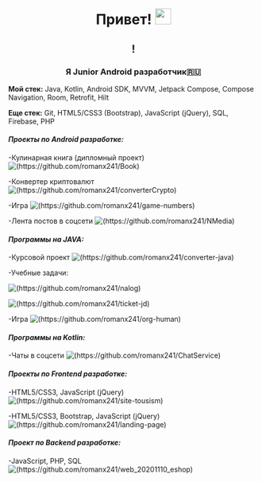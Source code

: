 <h1 align="center">Привет! <a href="" target="_blank"></a> 
<img src="https://github.com/blackcater/blackcater/raw/main/images/Hi.gif" height="32"/></h1>
 <h2 align="center">!</p>  
<h3 align="center">Я Junior Android разработчик🇷🇺</h3>
<p align="left"> <b>Мой стек:</b> Java, Kotlin, Android SDK, MVVM, Jetpack Compose, Compose Navigation, Room, Retrofit, Hilt</p>
<p align="left"> <b>Еще стек:</b> Git, HTML5/CSS3 (Bootstrap), JavaScript (jQuery), SQL, Firebase, PHP</p>
 <h4 align="left"> <i>Проекты по Android разработке:</i>
<h4 align="left"></h4>
  <p align="left">-Кулинарная книга (дипломный проект)<a href=""target=""></a>
  <img src="https://github.com/romanx241/Book" alt="(https://github.com/romanx241/Book)"> 
    <p align="left">-Конвертер криптовалют<a href=""target=""></a>
  <img src="https://github.com/romanx241/converterCrypto" alt="(https://github.com/romanx241/converterCrypto)">
       <p align="left">-Игра<a href=""target=""></a>
  <img src="https://github.com/romanx241/game-numbers" alt="(https://github.com/romanx241/game-numbers)">
<p align="left">-Лента постов в соцсети<a href=""target=""></a>
  <img src="https://github.com/romanx241/NMedia" alt="(https://github.com/romanx241/NMedia)">  
<h4 align="left"> <i>Программы на JAVA:</i>
<h4 align="left"></h4>
  <p align="left">-Курсовой проект<a href=""target=""></a>
  <img src="https://github.com/romanx241/converter-java" alt="(https://github.com/romanx241/converter-java)">
    <p align="left">-Учебные задачи:<a href=""target=""></a>
  <p><img src="https://github.com/romanx241/nalog" alt="(https://github.com/romanx241/nalog)"></p>
      <img src="https://github.com/romanx241/ticket-jd" alt="(https://github.com/romanx241/ticket-jd)">
    <p align="left">-Игра<a href=""target=""></a>
  <img src="https://github.com/romanx241/org-human" alt="(https://github.com/romanx241/org-human)">
    <h4 align="left"> <i>Программы на Kotlin:</i>
<h4 align="left"></h4>
      <p align="left">-Чаты в соцсети<a href=""target=""></a>
  <img src="https://github.com/romanx241/ChatService" alt="(https://github.com/romanx241/ChatService)">  
<h4 align="left"> <i>Проекты по Frontend разработке:</i>
 <h4 align="left"></h4>
<p align="left">-HTML5/CSS3, JavaScript (jQuery)<a href=""target=""></a>
  <img src="https://github.com/romanx241/site-tousism" alt="(https://github.com/romanx241/site-tousism)">
<p align="left">-HTML5/CSS3, Bootstrap, JavaScript (jQuery) <a href="" target="_blank"></a> 
  <img src="https://github.com/romanx241/landing-page" alt="(https://github.com/romanx241/landing-page)">
  <h4 align="left"><i>Проект по Backend разработке:</i>
    <h4 align="left"></h4>
<p align="left">-JavaScript, PHP, SQL <a href="" target="_blank"></a> 
  <img src="https://github.com/romanx241/web_20201110_eshop" alt="(https://github.com/romanx241/web_20201110_eshop)">
